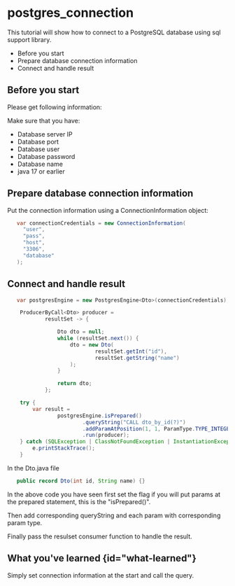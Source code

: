 # postgres_connection

This tutorial will show how to connect to a PostgreSQL database
using sql support library.


* Before you start
* Prepare database connection information
* Connect and handle result

## Before you start

Please get following information:

Make sure that you have:
- Database server IP
- Database port
- Database user
- Database password
- Database name
- java 17 or earlier

## Prepare database connection information

Put the connection information using a ConnectionInformation object:

   ```Java
      var connectionCredentials = new ConnectionInformation(
        "user",
        "pass",
        "host",
        "3306",
        "database"
      );
   ```

## Connect and handle result

   ```Java
      var postgresEngine = new PostgresEngine<Dto>(connectionCredentials);
   
       ProducerByCall<Dto> producer =
               resultSet -> {
   
                   Dto dto = null;
                   while (resultSet.next()) {
                       dto = new Dto(
                               resultSet.getInt("id"),
                               resultSet.getString("name")
                       );
                   }
   
                   return dto;
               };
   
       try {
           var result =
                   postgresEngine.isPrepared()
                           .queryString("CALL dto_by_id(?)")
                           .addParamAtPosition(1, 1, ParamType.TYPE_INTEGER)
                           .run(producer);
       } catch (SQLException | ClassNotFoundException | InstantiationException | IllegalAccessException e) {
           e.printStackTrace();
       }
   ```

In the Dto.java file

   ```Java
      public record Dto(int id, String name) {}
   ```

In the above code you have seen first set the flag if you will
put params at the prepared statement, this is the "isPrepared()".

Then add corresponding queryString and each param with corresponding 
param type.

Finally pass the resulset consumer function to handle the result.

## What you've learned {id="what-learned"}

Simply set connection information at the start and call the query.

<seealso>
<!--Give some related links to how-to articles-->
</seealso>
